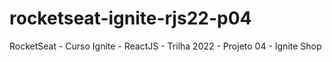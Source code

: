 # rocketseat-ignite-rjs22-p04
RocketSeat - Curso Ignite - ReactJS - Trilha 2022 - Projeto 04 - Ignite Shop
